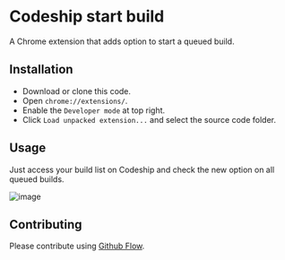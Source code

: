 # Codeship start build

A Chrome extension that adds option to start a queued build.

## Installation

- Download or clone this code.
- Open `chrome://extensions/`.
- Enable the `Developer mode` at top right.
- Click `Load unpacked extension...` and select the source code folder.

## Usage

Just access your build list on Codeship and check the new option on all queued builds.

![image](https://user-images.githubusercontent.com/1327488/35455438-059e1678-02b9-11e8-9fb0-4c1e8885f97c.png)

## Contributing

Please contribute using [Github Flow](https://guides.github.com/introduction/flow/).

